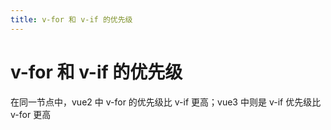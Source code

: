 ```yaml
---
title: v-for 和 v-if 的优先级
---
```


# v-for 和 v-if 的优先级

在同一节点中，vue2 中 v-for 的优先级比 v-if 更高；vue3 中则是 v-if 优先级比 v-for 更高